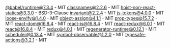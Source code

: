 [@babel/runtime@7.3.4](https://github.com/babel/babel/tree/master/packages/babel-runtime) - MIT
[classnames@2.2.6](https://github.com/JedWatson/classnames) - MIT
[hoist-non-react-statics@3.3.0](https://github.com/mridgway/hoist-non-react-statics) - BSD-3-Clause
[invariant@2.2.4](https://github.com/zertosh/invariant) - MIT
[js-tokens@4.0.0](https://github.com/lydell/js-tokens) - MIT
[loose-envify@1.4.0](https://github.com/zertosh/loose-envify) - MIT
[object-assign@4.1.1](https://github.com/sindresorhus/object-assign) - MIT
[prop-types@15.7.2](https://github.com/facebook/prop-types) - MIT
[react-dom@16.8.4](https://github.com/facebook/react) - MIT
[react-is@16.8.4](https://github.com/facebook/react) - MIT
[react-redux@6.0.1](https://github.com/reduxjs/react-redux) - MIT
[react@16.8.4](https://github.com/facebook/react) - MIT
[redux@4.0.1](https://github.com/reduxjs/redux) - MIT
[regenerator-runtime@0.12.1](https://github.com/facebook/regenerator/tree/master/packages/regenerator-runtime) - MIT
[scheduler@0.13.4](https://github.com/facebook/react) - MIT
[symbol-observable@1.2.0](https://github.com/blesh/symbol-observable) - MIT
[typesafe-actions@3.2.1](https://github.com/piotrwitek/typesafe-actions) - MIT
